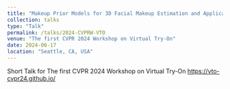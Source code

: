 ```yaml
---
title: "Makeup Prior Models for 3D Facial Makeup Estimation and Applications"
collection: talks
type: "Talk"
permalink: /talks/2024-CVPRW-VTO
venue: "The first CVPR 2024 Workshop on Virtual Try-On"
date: 2024-06-17
location: "Seattle, CA, USA"
---
```


Short Talk for The first CVPR 2024 Workshop on Virtual Try-On
https://vto-cvpr24.github.io/
